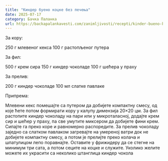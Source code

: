 ```yaml
---
title: "Киндер буено коцке без печења"
date: 2025-07-17
category: Бачка Паланка
url: https://backapalankavesti.com/zanimljivosti/recepti/kinder-bueno-kocke-bez-pecenja/
---
```


За кору:

250 г млевеног кекса
100 г растопљеног путера

За фил:

500 г крем сира
150 г киндер чоколаде
100 г шећера у праху

За прелив:

200 г киндер чоколаде
100 мл слатке павлаке

Припрема:

Млевени кекс помешајте са путером да добијете компактну смесу, од које ћете потом формирати кору у калупу димензија 20×20 цм. За фил растопите киндер чоколаду на пари или у микроталасној, додајте крем сир и шећер у праху, па све умутите миксером да добијете фини крем. Сипајте га преко коре и равномерно распоредите. За прелив чоколаду заједно са слатком павлаком загревајте на умереној ватри док не добијете компактну смесу, а потом је прелијте преко колача и шпатулицом лепо поравнајте. Оставите у фрижидеру да се стегне на минимум три сата, а потом сеците на коцке и служите. Уколико желите можете их украсити са неколико штанглица киндер чокола
